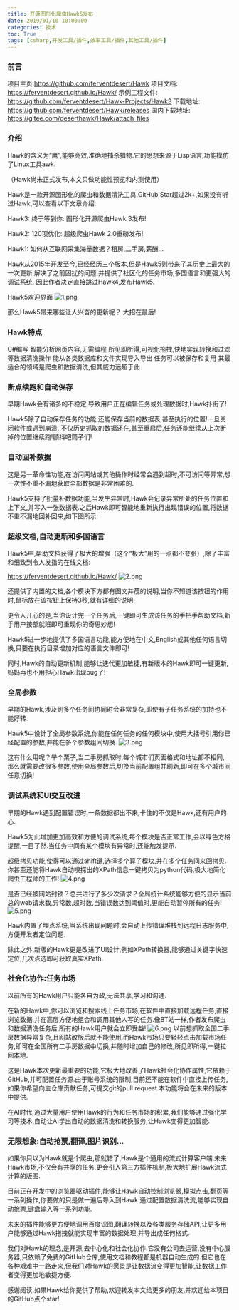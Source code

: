 ```yaml
---
title: 开源图形化爬虫Hawk5发布
date: 2019/01/10 10:00:00
categories: 技术
toc: True
tags: [csharp,开发工具/插件,效率工具/插件,其他工具/插件]
---
```



### 前言
项目主页:https://github.com/ferventdesert/Hawk
项目文档: https://ferventdesert.github.io/Hawk/
示例工程文件: https://github.com/ferventdesert/Hawk-Projects/Hawk3
下载地址: https://github.com/ferventdesert/Hawk/releases
国内下载地址: https://gitee.com/deserthawk/Hawk/attach_files

### 介绍
Hawk的含义为“鹰”,能够高效,准确地捕杀猎物.它的思想来源于Lisp语言,功能模仿了Linux工具awk.

（Hawk尚未正式发布,本文只做功能性预览和内测使用）

Hawk是一款开源图形化的爬虫和数据清洗工具,GitHub Star超过2k+,如果没有听过Hawk,可以查看以下文章介绍:

Hawk3: 终于等到你: 图形化开源爬虫Hawk 3发布!

Hawk2: 120项优化: 超级爬虫Hawk 2.0重磅发布!

Hawk1: 如何从互联网采集海量数据？租房,二手房,薪酬...

Hawk从2015年开发至今,已经经历三个版本,但是Hawk5则带来了其历史上最大的一次更新,解决了之前困扰的问题,并提供了社区化的任务市场,多国语言和更强大的调试系统. 因此作者决定直接跳过Hawk4,发布Hawk5.

Hawk5欢迎界面
![1.png](1.png)

那么Hawk5带来哪些让人兴奋的更新呢？ 大招在最后!

### Hawk特点
C#编写
智能分析网页内容,无需编程
所见即所得,可视化拖拽,快地实现转换和过滤等数据清洗操作
能从各类数据库和文件实现导入导出
任务可以被保存和复用
其最适合的领域是爬虫和数据清洗,但其威力远超于此


### 断点续跑和自动保存
早期Hawk会有诸多的不稳定,导致用户正在编辑任务或处理数据时,Hawk扑街了!

Hawk5除了自动保存任务的功能,还能保存当前的数据表,甚至执行的位置!一旦关闭软件或遇到崩溃, 不仅历史抓取的数据还在,甚至重启后,任务还能继续从上次断掉的位置继续跑!颤抖吧筒子们!

### 自动回补数据
这是另一革命性功能,在访问网站或其他操作时经常会遇到超时,不可访问等异常,想一次性不重不漏地获取全部数据是非常困难的.

Hawk5支持了批量补数据功能,当发生异常时,Hawk会记录异常所处的任务位置和上下文,并写入一张数据表.之后Hawk即可智能地重新执行出现错误的位置,将数据不重不漏地回补回来,如下图所示:

### 超级文档,自动更新和多国语言
Hawk5中,帮助文档获得了极大的增强（这个“极大”用的一点都不夸张）,除了丰富和细致到令人发指的在线文档:

https://ferventdesert.github.io/Hawk/
![2.png](2.png)

还提供了内置的文档,各个模块下方都有图文并茂的说明,当你不知道该按钮的作用时,鼠标放在该按钮上保持3秒,就有详细的说明.

更令人开心的是,当你设计完一个任务后,一键即可生成该任务的手把手帮助文档,新手用户按部就班即可重现你的奇思妙想!

Hawk5进一步地提供了多国语言功能,能方便地在中文,English或其他任何语言切换,只要在执行目录增加对应的语言文件即可!

同时,Hawk的自动更新机制,能够让迭代更加敏捷,有新版本的Hawk即可一键更新,妈妈再也不用担心Hawk出现bug了!

### 全局参数
早期的Hawk,涉及到多个任务间协同时会非常复杂,即使有子任务系统的加持也不能好转.

Hawk5中设计了全局参数系统,你能在任何任务的任何模块中,使用大括号引用你已经配置的参数,并能在多个参数组间切换.
![3.png](3.png)

这有什么用呢？举个栗子,当二手房抓取时,每个城市们页面格式和地址都不相同, 那么就需要改很多参数,使用全局参数后,切换当前配置组并刷新,即可在多个城市间任意切换!

### 调试系统和UI交互改进
早期的Hawk遇到配置错误时,一条数据都出不来,卡住的不仅是Hawk,还有用户的心.

Hawk5为此增加更加高效和方便的调试系统,每个模块是否正常工作,会以绿色方格提醒,一目了然.当任务中间有某个模块有异常时,还能触发提示.

超级拷贝功能,使得可以通过shift键,选择多个算子模块,并在多个任务间来回拷贝.你甚至还能将Hawk自动嗅探出的XPath信息一键拷贝为python代码,极大地简化爬虫工程师的工作!
![4.png](4.png)

是否已经被网站封锁？总共进行了多少次请求？全局统计系统能够方便的显示当前总的web请求数,异常数,超时数,当错误数达到阈值时,更能自动暂停所有的任务!
![5.png](5.png)

Hawk内置了埋点系统,当系统出现问题时,会自动上传错误堆栈到远程日志服务中,方便开发者定位问题.

除此之外,新版的Hawk更是改进了UI设计,例如XPath转换器,能够通过关键字快速定位,几次点选即可获取真实XPath.

### 社会化协作:任务市场
以前所有的Hawk用户只能各自为政,无法共享,学习和沟通.

在新的Hawk中,你可以浏览和搜索线上任务市场,在软件中直接加载远程任务,直接浏览数据,并在高层方便地组合和调用其他人写的任务.像BT站一样,作者发布爬虫和数据清洗任务后,所有的Hawk用户就会立即受益!
![6.png](6.png)
以前想抓取全国二手房数据异常复杂,且网站改版后就不能使用.而Hawk市场只要轻轻点击加载市场任务,即可在全国所有二手房数据中切换,并随时增加自己的修改,所见即所得,一键拉回本地.

这是Hawk本次更新最重要的功能,它极大地改善了Hawk社会化协作属性,它依赖于GitHub,并可配置任务源.由于账号系统的限制,目前还不能在软件中直接上传任务,如果你希望向主仓库贡献任务,可提交git的pull request.本功能将会在未来的版本中提供.

在AI时代,通过大量用户使用Hawk的行为和任务市场的积累,我们能够通过强化学习等技术,自动让AI学出自动的数据清洗和转换服务,让Hawk变得更加智能.

### 无限想象:自动抢票,翻译,图片识别...
如果你只以为Hawk就是个爬虫,那就错了,Hawk是个通用的流式计算客户端.未来Hawk市场,不仅会有共享的任务,更会引入第三方插件机制,极大地扩展Hawk流式计算的版图.

目前正在开发中的浏览器驱动插件,能够让Hawk自动控制浏览器,模拟点击,翻页等一系列操作,你要做的只是做一遍后导入到Hawk.通过配置数据清洗流,能够实现自动抢票,键盘输入等一系列功能.

未来的插件能够更方便地调用百度识图,翻译转换以及各类服务存储API,让更多用户能够通过Hawk拖拽就能实现丰富的数据处理,并导出成任何格式.

我们对Hawk的理念,是开源,去中心化和社会化协作.它没有公司去运营,没有中心服务器,只依赖了免费的GitHub仓库,使用文档和教程都是机器自动生成的.但它也在各种艰难中一路走来,但我们对Hawk的愿景是让数据流变得更加智能,让数据工作者变得更加地敏捷方便.

感谢阅读,如果Hawk给你提供了帮助,欢迎转发本文给更多的朋友,并欢迎给本项目的GitHub点个star!





